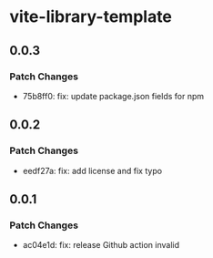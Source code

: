 # vite-library-template

## 0.0.3

### Patch Changes

- 75b8ff0: fix: update package.json fields for npm

## 0.0.2

### Patch Changes

- eedf27a: fix: add license and fix typo

## 0.0.1

### Patch Changes

- ac04e1d: fix: release Github action invalid
